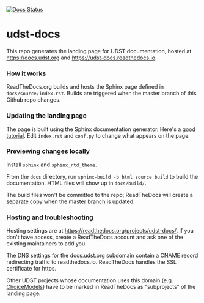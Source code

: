 [![Docs Status](https://readthedocs.org/projects/udst-docs/badge/?version=latest)](https://udst-docs.readthedocs.io)

# udst-docs

This repo generates the landing page for UDST documentation, hosted at https://docs.udst.org and https://udst-docs.readthedocs.io.

### How it works

ReadTheDocs.org builds and hosts the Sphinx page defined in `docs/source/index.rst`. Builds are triggered when the master branch of this Github repo changes.

### Updating the landing page

The page is built using the Sphinx documentation generator. Here's a [good tutorial](https://pythonhosted.org/an_example_pypi_project/sphinx.html). Edit `index.rst` and `conf.py` to change what appears on the page.

### Previewing changes locally

Install `sphinx` and `sphinx_rtd_theme`.

From the `docs` directory, run `sphinx-build -b html source build` to build the documentation. HTML files will show up in `docs/build/`.

The build files won't be committed to the repo; ReadTheDocs will create a separate copy when the master branch is updated.

### Hosting and troubleshooting

Hosting settings are at https://readthedocs.org/projects/udst-docs/. If you don't have access, create a ReadTheDocs account and ask one of the existing maintainers to add you.

The DNS settings for the docs.udst.org subdomain contain a CNAME record redirecting traffic to readthedocs.io. ReadTheDocs handles the SSL certificate for https. 

Other UDST projects whose documentation uses this domain (e.g. [ChoiceModels](https://docs.udst.org/projects/choicemodels/en/latest)) have to be marked in ReadTheDocs as "subprojects" of the landing page.
